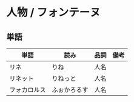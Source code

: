 # 人物 / フォンテーヌ

## 単語

|単語|読み|品詞|備考|
|---|---|---|---|
|リネ|りね|人名||
|リネット|りねっと|人名||
|フォカロルス|ふぉかろるす|人名||